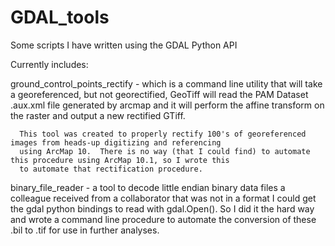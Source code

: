 GDAL_tools
==========

Some scripts I have written using the GDAL Python API

Currently includes:

ground_control_points_rectify - 
      which is a command line utility that will take a georeferenced, but not georectified, GeoTiff
      will read the PAM Dataset .aux.xml file generated by arcmap and it will perform the affine transform on the raster
      and output a new rectified GTiff.
      
      This tool was created to properly rectify 100's of georeferenced images from heads-up digitizing and referencing
      using ArcMap 10.  There is no way (that I could find) to automate this procedure using ArcMap 10.1, so I wrote this
      to automate that rectification procedure.
      
      
binary_file_reader - 
      a tool to decode little endian binary data files a colleague received from a collaborator that was
      not in a format I could get the gdal python bindings to read with gdal.Open().  So I did it the hard way and wrote a 
      command line procedure to automate the conversion of these .bil to .tif for use in further analyses.
